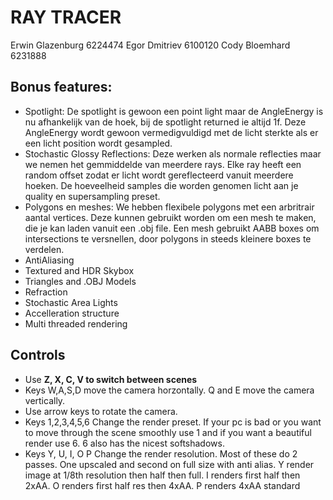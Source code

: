 # RAY TRACER

Erwin Glazenburg 	6224474
Egor Dmitriev 		6100120
Cody Bloemhard		6231888

## Bonus features:
*	Spotlight:
De spotlight is gewoon een point light maar de AngleEnergy is nu afhankelijk
van de hoek, bij de spotlight returned ie altijd 1f. Deze AngleEnergy wordt
gewoon vermedigvuldigd met de licht sterkte als er een licht position wordt
gesampled.
*	Stochastic Glossy Reflections:
Deze werken als normale reflecties maar we nemen het gemmiddelde van meerdere
rays. Elke ray heeft een random offset zodat er licht wordt gereflecteerd
vanuit meerdere hoeken. De hoeveelheid samples die worden genomen licht aan
je quality en supersampling preset.
* Polygons en meshes:
We hebben flexibele polygons met een arbritrair aantal vertices. Deze kunnen 
gebruikt worden om een mesh te maken, die je kan laden vanuit een .obj file.
Een mesh gebruikt AABB boxes om intersections te versnellen, door polygons in
steeds kleinere boxes te verdelen.
*	AntiAliasing
* Textured and HDR Skybox
*	Triangles and .OBJ Models
*	Refraction
*	Stochastic Area Lights
* Accelleration structure
* Multi threaded rendering

## Controls
* Use **Z, X, C, V to switch between scenes**
* Keys W,A,S,D move the camera horzontally. Q and E move the camera vertically.
* Use arrow keys to rotate the camera.
* Keys 1,2,3,4,5,6 Change the render preset. If your pc is bad or you want
 to move through the scene smoothly use 1 and if you want a beautiful render 
 use 6. 6 also has the nicest softshadows.
* Keys Y, U, I, O P Change the render resolution. Most of these do 
2 passes. One upscaled and second on full size with anti alias. Y render
 image at 1/8th resolution then half then full. I renders first half then 2xAA.
 O renders first half res then 4xAA. P renders 4xAA standard
